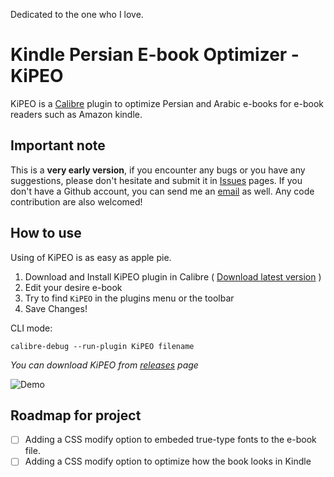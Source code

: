 Dedicated to the one who I love.

# Kindle Persian E-book Optimizer - KiPEO

KiPEO is a [Calibre](http://calibre-ebook.com/) plugin to optimize Persian and Arabic e-books for e-book readers such as Amazon kindle.

## Important note
This is a **very early version**, if you encounter any bugs or you have any suggestions, please don't hesitate and submit it in [Issues](https://github.com/al1b/Calibre-KiPEO/issues) pages. If you don't have a Github account, you can send me an [email](dev-p@outlook.com) as well. Any code contribution are also welcomed!

## How to use

Using of KiPEO is as easy as apple pie.

1. Download and Install KiPEO plugin in Calibre ( [Download latest version](https://github.com/al1b/Calibre-KiPEO/releases/download/0.0.2/Calibre-KiPEO_0.0.2.zip) )
2. Edit your desire e-book
3. Try to find `KiPEO` in the plugins menu or the toolbar
4. Save Changes!

CLI mode:
```
calibre-debug --run-plugin KiPEO filename
```
*You can download KiPEO from [releases](https://github.com/al1b/Calibre-KiPEO/releases/) page*

![Demo](https://raw.githubusercontent.com/al1b/Calibre-KiPEO/master/KiPEO-demo.gif)

## Roadmap for project

- [ ] Adding a CSS modify option to embeded true-type fonts to the e-book file.
- [ ] Adding a CSS modify option to optimize how the book looks in Kindle
